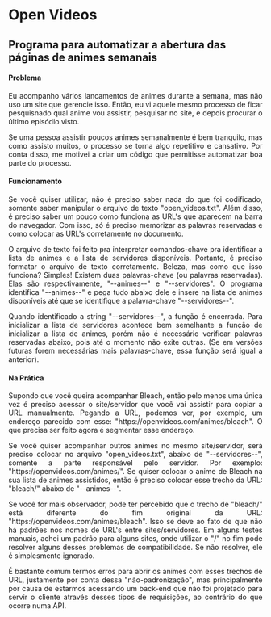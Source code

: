 # Open Videos

## Programa para automatizar a abertura das páginas de animes semanais

#### Problema

<p align="justify">
	Eu acompanho vários lancamentos de animes durante a semana, mas não uso um site que gerencie isso.
	Então, eu vi aquele mesmo processo de ficar pesquisnado qual anime vou assistir, pesquisar no site, 
	e depois procurar o último episódio visto.
</p>
<p align="justify">
	Se uma pessoa assistir poucos animes semanalmente é bem tranquilo, mas como assisto muitos, o processo
	se torna algo repetitivo e cansativo. Por conta disso, me motivei a criar um código que permitisse 
	automatizar boa parte do processo.
</p>

#### Funcionamento

<p align="justify">
	Se você quiser utilizar, não é preciso saber nada do que foi codificado, somente saber manipular o 
	arquivo de texto "open_videos.txt". Além disso, é preciso saber um pouco como funciona as URL's que 
	aparecem na barra do navegador. Com isso, só é preciso memorizar as palavras reservadas e como 
	colocar as URL's corretamente no documento.
</p>
<p align="justify">
	O arquivo de texto foi feito pra interpretar comandos-chave pra identificar a lista de animes e a
	lista de servidores disponíveis. Portanto, é preciso formatar o arquivo de texto corretamente. Beleza,
	mas como que isso funciona? Simples! Existem duas palavras-chave (ou palavras reservadas). Elas são 
	respectivamente, "--animes--" e "--servidores". O programa identifica "--animes--" e pega tudo abaixo
	dele e insere na lista de animes disponíveis até que se identifique a palavra-chave "--servidores--".
</p>
<p align="justify">
	Quando identificado a string "--servidores--", a função é encerrada. Para inicializar a lista de servidores 
	acontece bem semelhante a função de inicializar a lista de animes, porém não é necessário verificar
	palavras reservadas abaixo, pois até o momento não exite outras. (Se em versões futuras forem necessárias 
	mais palavras-chave, essa função será igual a anterior).
</p>

#### Na Prática

<p align="justify">
	Supondo que você queira acompanhar Bleach, então pelo menos uma única vez é preciso acessar o site/servidor
	que você vai assistir para copiar a URL manualmente. Pegando a URL, podemos ver, por exemplo, um endereço 
	parecido com esse: "https://openvideos.com/animes/bleach". O que precisa ser feito agora é segmentar esse 
	endereço.
</p>
<p align="justify">
	Se você quiser acompanhar outros animes no mesmo site/servidor, será preciso colocar no arquivo 
	"open_videos.txt", abaixo de "--servidores--", somente a parte responsável pelo servidor. Por exemplo: "https://openvideos.com/animes/". Se quiser colocar o anime de Bleach na sua lista de animes assistidos, 
	então é preciso colocar esse trecho da URL: "bleach/" abaixo de "--animes--".
</p>
<p align="justify">
	Se você for mais observador, pode ter percebido que o trecho de "bleach/" está diferente do fim original
	da URL: "https://openvideos.com/animes/bleach". Isso se deve ao fato de que não há padrões nos nomes de 
	URL's entre sites/servidores. Em alguns testes manuais, achei um padrão para alguns sites, onde utilizar 
	o "/" no fim pode resolver alguns desses problemas de compatibilidade. Se não resolver, ele é 
	simplesmente ignorado.
</p>
<p align="justify">
	É bastante comum termos erros para abrir os animes com esses trechos de URL, justamente por conta dessa
	"não-padronização", mas principalmente por causa de estarmos acessando um back-end que não foi projetado 
	para servir o cliente através desses tipos de requisições, ao contrário do que ocorre numa API. 
</p>